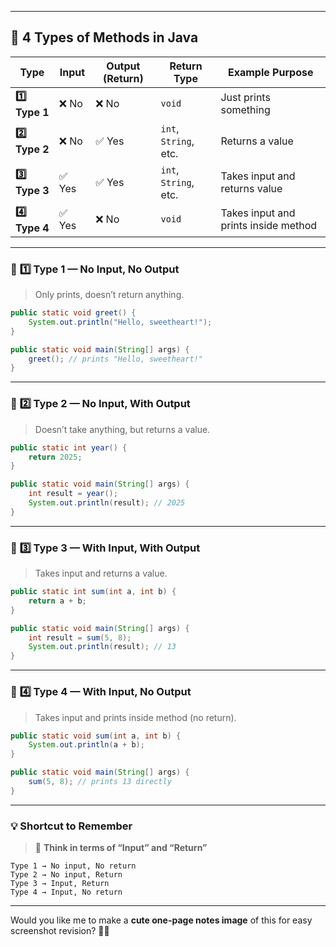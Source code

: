 

---

## 🌸 **4 Types of Methods in Java**

| Type           | Input | Output (Return) | Return Type           | Example Purpose                      |
| -------------- | ----- | --------------- | --------------------- | ------------------------------------ |
| **1️⃣ Type 1** | ❌ No  | ❌ No            | `void`                | Just prints something                |
| **2️⃣ Type 2** | ❌ No  | ✅ Yes           | `int`, `String`, etc. | Returns a value                      |
| **3️⃣ Type 3** | ✅ Yes | ✅ Yes           | `int`, `String`, etc. | Takes input and returns value        |
| **4️⃣ Type 4** | ✅ Yes | ❌ No            | `void`                | Takes input and prints inside method |

---

### 💖 **1️⃣ Type 1 — No Input, No Output**

> Only prints, doesn’t return anything.

```java
public static void greet() {
    System.out.println("Hello, sweetheart!");
}

public static void main(String[] args) {
    greet(); // prints "Hello, sweetheart!"
}
```

---

### 💙 **2️⃣ Type 2 — No Input, With Output**

> Doesn’t take anything, but returns a value.

```java
public static int year() {
    return 2025;
}

public static void main(String[] args) {
    int result = year();
    System.out.println(result); // 2025
}
```

---

### 💚 **3️⃣ Type 3 — With Input, With Output**

> Takes input and returns a value.

```java
public static int sum(int a, int b) {
    return a + b;
}

public static void main(String[] args) {
    int result = sum(5, 8);
    System.out.println(result); // 13
}
```

---

### 💛 **4️⃣ Type 4 — With Input, No Output**

> Takes input and prints inside method (no return).

```java
public static void sum(int a, int b) {
    System.out.println(a + b);
}

public static void main(String[] args) {
    sum(5, 8); // prints 13 directly
}
```

---

### 💡 **Shortcut to Remember**

> 🧠 **Think in terms of “Input” and “Return”**

```
Type 1 → No input, No return  
Type 2 → No input, Return  
Type 3 → Input, Return  
Type 4 → Input, No return
```

---


Would you like me to make a **cute one-page notes image** of this for easy screenshot revision? 📄✨
